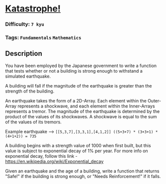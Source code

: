 # [Katastrophe!](https://www.codewars.com/kata/55a3cb91d1c9ecaa2900001b)

### Difficulty: `7 kyu`

### Tags: `Fundamentals` `Mathematics`

## Description

You have been employed by the Japanese government to write a function that tests whether or not a building is strong enough to withstand a simulated earthquake.

A building will fall if the magnitude of the earthquake is greater than the strength of the building.

An earthquake takes the form of a 2D-Array. Each element within the Outer-Array represents a shockwave, and each element within the Inner-Arrays represents a tremor. The magnitude of the earthquake is determined by the product of the values of its shockwaves. A shockwave is equal to the sum of the values of its tremors.

Example earthquake --> `[[5,3,7],[3,3,1],[4,1,2]] ((5+3+7) * (3+3+1) * (4+1+2)) = 735`

A building begins with a strength value of 1000 when first built, but this value is subject to exponential decay of 1% per year. For more info on exponential decay, follow this link - https://en.wikipedia.org/wiki/Exponential_decay

Given an earthquake and the age of a building, write a function that returns "Safe!" if the building is strong enough, or "Needs Reinforcement!" if it falls.